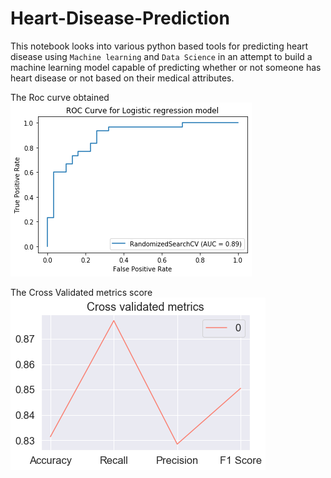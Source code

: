 # Heart-Disease-Prediction
This notebook looks into various python based tools for predicting heart disease using `Machine learning` and `Data Science` in an attempt to build a machine learning model capable of predicting whether or not someone has heart disease or not based on their medical attributes.

The Roc curve obtained
![](Roc%20score.png)

The Cross Validated metrics score
![](Cross%20valid%20met.png)
